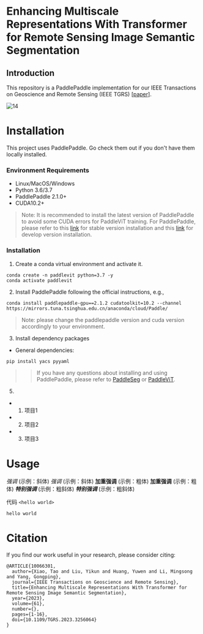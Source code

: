 # Enhancing Multiscale Representations With Transformer for Remote Sensing Image Semantic Segmentation

## Introduction

This repository is a PaddlePaddle implementation for our IEEE Transactions on Geoscience and Remote Sensing (IEEE TGRS) [[paper]](https://ieeexplore.ieee.org/document/10066301).


![14](https://user-images.githubusercontent.com/40911688/229135665-8b2e32e1-1880-48b2-a6eb-c60d0ef76905.png)

# Installation
This project uses PaddlePaddle. Go check them out if you don't have them locally installed.

### Environment Requirements
* Linux/MacOS/Windows  
* Python 3.6/3.7 
* PaddlePaddle 2.1.0+
* CUDA10.2+

> Note: It is recommended to install the latest version of PaddlePaddle to avoid some CUDA errors for PaddleViT training. For PaddlePaddle, please refer to this [link](https://www.paddlepaddle.org.cn/install/quick?docurl=/documentation/docs/zh/develop/install/pip/linux-pip.html) for stable version installation and this [link](https://www.paddlepaddle.org.cn/install/quick?docurl=/documentation/docs/zh/develop/install/pip/linux-pip.html#gpu) for develop version installation.

### Installation
1. Create a conda virtual environment and activate it.
```
conda create -n paddlevit python=3.7 -y
conda activate paddlevit
```

2. Install PaddlePaddle following the official instructions, e.g.,
```
conda install paddlepaddle-gpu==2.1.2 cudatoolkit=10.2 --channel https://mirrors.tuna.tsinghua.edu.cn/anaconda/cloud/Paddle/
```
> Note: please change the paddlepaddle version and cuda version accordingly to your environment.

3. Install dependency packages
  * General dependencies:
  ```
  pip install yacs pyyaml
  ```

>> If you have any questions about installing and using PaddlePaddle, please refer to [PaddleSeg](https://github.com/PaddlePaddle/PaddleSeg) or [PaddleViT](https://github.com/BR-IDL/PaddleViT).  

5. 
* 1. 项目1  
* 2. 项目2  
* 3. 项目3  

# Usage

*强调*  (示例：斜体)
 _强调_  (示例：斜体)
**加重强调**  (示例：粗体)
 __加重强调__ (示例：粗体)
***特别强调*** (示例：粗斜体)
___特别强调___  (示例：粗斜体)

代码
`<hello world>`  

`hello world`  

# Citation
If you find our work useful in your research, please consider citing:
```
@ARTICLE{10066301,
  author={Xiao, Tao and Liu, Yikun and Huang, Yuwen and Li, Mingsong and Yang, Gongping},
  journal={IEEE Transactions on Geoscience and Remote Sensing}, 
  title={Enhancing Multiscale Representations With Transformer for Remote Sensing Image Semantic Segmentation}, 
  year={2023},
  volume={61},
  number={},
  pages={1-16},
  doi={10.1109/TGRS.2023.3256064}
}
```
